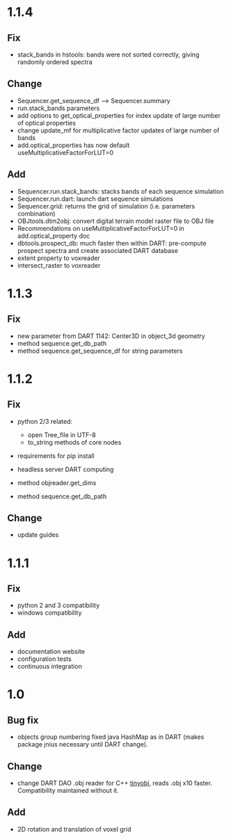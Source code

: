 # 1.1.4

## Fix

- stack_bands in hstools: bands were not sorted correctly,
giving randomly ordered spectra

## Change

- Sequencer.get_sequence_df --> Sequencer.summary
- run.stack_bands parameters
- add options to get_optical_properties for index update of large number of optical properties
- change update_mf for multiplicative factor updates of large number of bands
- add.optical_properties has now default useMultiplicativeFactorForLUT=0

## Add

- Sequencer.run.stack_bands: stacks bands of each sequence simulation
- Sequencer.run.dart: launch dart sequence simulations
- Sequencer.grid: returns the grid of simulation (i.e. parameters combination)
- OBJtools.dtm2obj: convert digital terrain model raster file to OBJ file
- Recommendations on useMultiplicativeFactorForLUT=0 in add.optical_property doc
- dbtools.prospect_db: much faster then within DART: pre-compute prospect spectra and create associated DART database 
- extent property to voxreader
- intersect_raster to voxreader

# 1.1.3

## Fix

- new parameter from DART 1142: Center3D in object_3d geometry
- method sequence.get_db_path
- method sequence.get_sequence_df for string parameters

# 1.1.2

## Fix

- python 2/3 related:
    - open Tree_file in UTF-8
    - to_string methods of core nodes
- requirements for pip install
- headless server DART computing

- method objreader.get_dims
- method sequence.get_db_path

## Change

- update guides

# 1.1.1

## Fix
- python 2 and 3 compatibility
- windows compatibility


## Add
- documentation website
- configuration tests
- continuous integration


# 1.0

## Bug fix
- objects group numbering fixed java HashMap as in DART (makes package jnius necessary until DART change).

## Change
- change DART DAO .obj reader for C++ [tinyobj](https://gitlab.irstea.fr/florian.deboissieu/tinyobj.git),
reads .obj x10 faster. Compatibility maintained without it.

## Add
- 2D rotation and translation of voxel grid


  